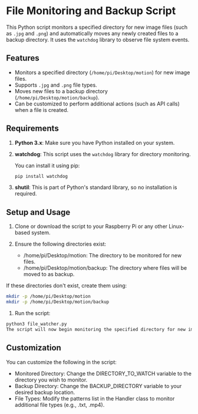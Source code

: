 # File Monitoring and Backup Script

This Python script monitors a specified directory for new image files (such as `.jpg` and `.png`) and automatically moves any newly created files to a backup directory. It uses the `watchdog` library to observe file system events.

## Features

- Monitors a specified directory (`/home/pi/Desktop/motion`) for new image files.
- Supports `.jpg` and `.png` file types.
- Moves new files to a backup directory (`/home/pi/Desktop/motion/backup`).
- Can be customized to perform additional actions (such as API calls) when a file is created.

## Requirements

1. **Python 3.x**: Make sure you have Python installed on your system.
2. **watchdog**: This script uses the `watchdog` library for directory monitoring.

   You can install it using pip:

   ```bash
   pip install watchdog
   ```
3. **shutil**: This is part of Python's standard library, so no installation is required.

## Setup and Usage
1. Clone or download the script to your Raspberry Pi or any other Linux-based system.

2. Ensure the following directories exist:

      - /home/pi/Desktop/motion: The directory to be monitored for new files.
      - /home/pi/Desktop/motion/backup: The directory where files will be moved to as backup.
  
If these directories don't exist, create them using:

```bash
mkdir -p /home/pi/Desktop/motion
mkdir -p /home/pi/Desktop/motion/backup
```

1. Run the script:

```bash
python3 file_watcher.py
The script will now begin monitoring the specified directory for new image files.
```

## Customization
You can customize the following in the script:

- Monitored Directory: Change the DIRECTORY_TO_WATCH variable to the directory you wish to monitor.
- Backup Directory: Change the BACKUP_DIRECTORY variable to your desired backup location.
- File Types: Modify the patterns list in the Handler class to monitor additional file types (e.g., .txt, .mp4).
